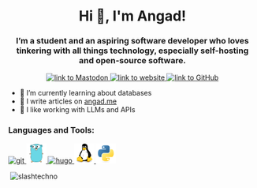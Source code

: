 <h1 align="center">Hi 👋, I'm Angad!</h1>
<h3 align="center">I’m a student and an aspiring software developer who loves tinkering with all things technology, especially self-hosting and open-source software.</h3>
<div align="center">
    <a href="https://fosstodon.org/@slashtechno">
        <img alt="link to Mastodon" src="https://img.shields.io/badge/-MASTODON-%232B90D9?style=for-the-badge&logo=mastodon&logoColor=white">
    </a>
    <a href="https://angad.me">
        <img alt="link to website" src="https://img.shields.io/badge/WEBSITE-000000?style=for-the-badge">
    </a>
    <a href="https://github.com/slashtechno">
        <img alt="link to GitHub" src="https://img.shields.io/badge/github-%23121011.svg?style=for-the-badge&logo=github&logoColor=white">
    </a>
</div>

- 🌱 I’m currently learning about databases
- 📝 I write articles on [angad.me](https://angad.me)
- 🔭 I like working with LLMs and APIs


<h3 align="left">Languages and Tools:</h3>
<p align="left"> <a href="https://git-scm.com/" target="_blank" rel="noreferrer"> <img src="https://www.vectorlogo.zone/logos/git-scm/git-scm-icon.svg" alt="git" width="40" height="40"/> </a> <a href="https://golang.org" target="_blank" rel="noreferrer"> <img src="https://raw.githubusercontent.com/devicons/devicon/master/icons/go/go-original.svg" alt="go" width="40" height="40"/> </a> <a href="https://gohugo.io/" target="_blank" rel="noreferrer"> <img src="https://api.iconify.design/logos-hugo.svg" alt="hugo" width="40" height="40"/> </a> <a href="https://www.linux.org/" target="_blank" rel="noreferrer"> <img src="https://raw.githubusercontent.com/devicons/devicon/master/icons/linux/linux-original.svg" alt="linux" width="40" height="40"/> </a> <a href="https://www.python.org" target="_blank" rel="noreferrer"> <img src="https://raw.githubusercontent.com/devicons/devicon/master/icons/python/python-original.svg" alt="python" width="40" height="40"/> </a> </p>

<p>&nbsp;<img align="center" src="https://github-readme-stats.vercel.app/api?username=slashtechno&show_icons=true&theme=merko&locale=en" alt="slashtechno" /></p>



<!--
**slashtechno/slashtechno** is a ✨ _special_ ✨ repository because its `README.md` (this file) appears on your GitHub profile.
connect
Here are some ideas to get you started:

- 🔭 I’m currently working on ...
- 🌱 I’m currently learning ...
- 👯 I’m looking to collaborate on ...
- 🤔 I’m looking for help with ...
- 💬 Ask me about ...
- 📫 How to reach me: ...
- 😄 Pronouns: ...
- ⚡ Fun fact: ...
-->
